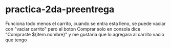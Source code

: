# practica-2da-preentrega
Funciona todo menos el carrito, cuando se entra esta lleno, se puede vaciar con "vaciar carrito" pero el boton Comprar solo en consola dice "Compraste ${item.nombre}" y me gustaria que lo agregara al carrito vacio que tengo

